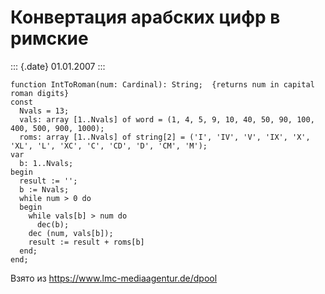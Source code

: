 Конвертация арабских цифр в римские
===================================

::: {.date}
01.01.2007
:::

    function IntToRoman(num: Cardinal): String;  {returns num in capital roman digits}
    const
      Nvals = 13;
      vals: array [1..Nvals] of word = (1, 4, 5, 9, 10, 40, 50, 90, 100, 400, 500, 900, 1000);
      roms: array [1..Nvals] of string[2] = ('I', 'IV', 'V', 'IX', 'X', 'XL', 'L', 'XC', 'C', 'CD', 'D', 'CM', 'M');
    var
      b: 1..Nvals;
    begin
      result := '';
      b := Nvals;
      while num > 0 do
      begin
        while vals[b] > num do
          dec(b);
        dec (num, vals[b]);
        result := result + roms[b]
      end;
    end;

Взято из <https://www.lmc-mediaagentur.de/dpool>

